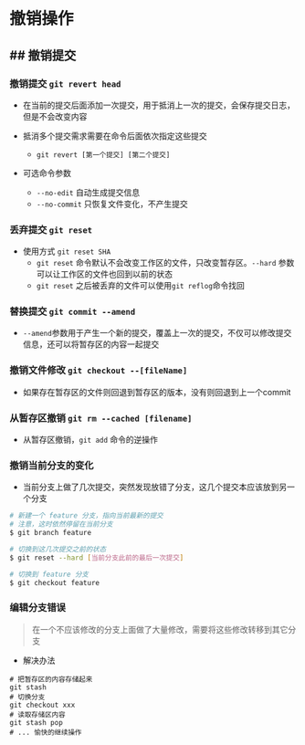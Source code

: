 # 撤销操作

## ## 撤销提交

### 撤销提交 `git revert head`

- 在当前的提交后面添加一次提交，用于抵消上一次的提交，会保存提交日志，但是不会改变内容

- 抵消多个提交需求需要在命令后面依次指定这些提交
  - `git revert [第一个提交] [第二个提交]`

- 可选命令参数
  - `--no-edit` 自动生成提交信息
  - `--no-commit` 只恢复文件变化，不产生提交

### 丢弃提交 `git reset`

- 使用方式 `git reset SHA`
  - `git reset` 命令默认不会改变工作区的文件，只改变暂存区。`--hard` 参数可以让工作区的文件也回到以前的状态
  - `git reset` 之后被丢弃的文件可以使用`git reflog`命令找回

### 替换提交 `git commit --amend`

- `--amend`参数用于产生一个新的提交，覆盖上一次的提交，不仅可以修改提交信息，还可以将暂存区的内容一起提交

### 撤销文件修改 `git checkout --[fileName]`

- 如果存在暂存区的文件则回退到暂存区的版本，没有则回退到上一个commit

### 从暂存区撤销 `git rm --cached [filename]`

- 从暂存区撤销，`git add` 命令的逆操作

### 撤销当前分支的变化

- 当前分支上做了几次提交，突然发现放错了分支，这几个提交本应该放到另一个分支

``` bash
# 新建一个 feature 分支，指向当前最新的提交
# 注意，这时依然停留在当前分支
$ git branch feature

# 切换到这几次提交之前的状态
$ git reset --hard [当前分支此前的最后一次提交]

# 切换到 feature 分支
$ git checkout feature
```

### 编辑分支错误

> 在一个不应该修改的分支上面做了大量修改，需要将这些修改转移到其它分支

- 解决办法

```shell
# 把暂存区的内容存储起来
git stash
# 切换分支
git checkout xxx
# 读取存储区内容
git stash pop
# ... 愉快的继续操作
```
